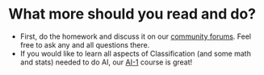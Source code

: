 # What more should you read and do?

- First, do the homework and discuss it on our [community forums](https://discourse.univ.ai). Feel free to ask any and all questions there.
- If you would like to learn all aspects of Classification (and some math and stats) needed to do AI, our [AI-1](https://welcome.univ.ai/courses/ai1/) course is great!
